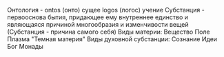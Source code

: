 Онтология - ontos (онто) сущее  logos (логос) учение
Субстанция - первооснова бытия, придающее ему внутреннее единство и являющаяся причиной многообразия и изменчивости вещей
(Субстанция - причина самого себя)
Виды материи:
Вещество 
Поле 
Плазма
"Темная материя"
Виды духовной субстанции:
Сознание 
Идеи
Бог
Монады